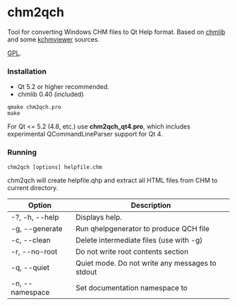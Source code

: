 # chm2qch #

Tool for converting Windows CHM files to Qt Help format.
Based on [chmlib](http://www.jedrea.com/chmlib/) and some 
[kchmviewer](http://www.ulduzsoft.com/linux/kchmviewer/) sources.

[GPL](https://www.gnu.org/licenses/gpl-3.0.en.html).

### Installation ###

* Qt 5.2 or higher recommended.
* chmlib 0.40 (included)

```
qmake chm2qch.pro
make
```

For Qt <= 5.2 (4.8, etc.) use **chm2qch_qt4.pro**, which includes experimental QCommandLineParser support for Qt 4.

### Running ###

```
chm2qch [options] helpfile.chm
```

chm2qch will create helpfile.qhp and extract all HTML files from CHM to current directory. 

| Option                 | Description                                     |
|------------------------|-------------------------------------------------|
| -?, -h, --help         | Displays help.                                  |
| -g, --generate         | Run qhelpgenerator to produce QCH file          |
| -c, --clean            | Delete intermediate files (use with -g)         |
| -r, --no-root          | Do not write root contents section              |
| -q, --quiet            | Quiet mode. Do not write any messages to stdout |
| -n, --namespace <name> | Set documentation namespace to <name>           |
